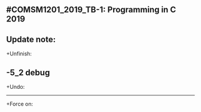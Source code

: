 #COMSM1201_2019_TB-1: Programming in C 2019
---
Update note:
---
+Unfinish:

-5_2 debug
---
+Undo:

---
+Force on:

